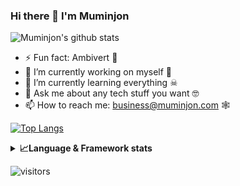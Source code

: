 ### Hi there 👋 I'm Muminjon

![Muminjon's github stats](https://github-readme-stats.vercel.app/api?username=MuminjonGuru&show_icons=true&theme=cobalt)

- ⚡ Fun fact: Ambivert 👀
- 🔭 I’m currently working on myself 🤖
- 🌱 I’m currently learning everything ☠
- 💬 Ask me about any tech stuff you want 🤓
- 📫 How to reach me: business@muminjon.com 🕸

[![Top Langs](https://github-readme-stats.vercel.app/api/top-langs/?username=MuminjonGuru&layout=compact)](https://github.com/muminjonguru/github-readme-stats)


<details>
  <summary><b>📈Language & Framework stats</b></summary>
  <br/>
      <img src='http://cr-skills-chart-widget.azurewebsites.net/api/api?username=muminjonguru&padding=30&skills=delphi,angular,batchfile,c,C%23,coffeescript,dart,go,html,json,java,javascript,less,mysql,php,pandas,perl,python,reactjs,scss,shell,svelte,swift,typescript,vue'>
</details>

![visitors](https://visitor-badge.glitch.me/badge?page_id=MuminjonGuru.id)
